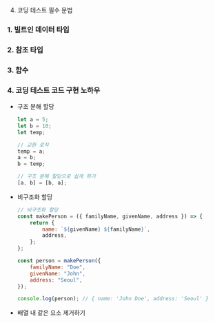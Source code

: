 4.  코딩 테스트 필수 문법

### 1. 빌트인 데이터 타입

### 2. 참조 타입

### 3. 함수

### 4. 코딩 테스트 코드 구현 노하우

-   구조 분해 할당

    ```jsx
    let a = 5;
    let b = 10;
    let temp;

    // 교환 로직
    temp = a;
    a = b;
    b = temp;

    // 구조 분해 할당으로 쉽게 하기
    [a, b] = [b, a];
    ```

-   비구조화 할당

    ```jsx
    // 비구조화 할당
    const makePerson = ({ familyName, givenName, address }) => {
        return {
            name: `${givenName} ${familyName}`,
            address,
        };
    };

    const person = makePerson({
        familyName: "Doe",
        givenName: "John",
        address: "Seoul",
    });

    console.log(person); // { name: 'John Doe', address: 'Seoul' }
    ```

-   배열 내 같은 요소 제거하기

